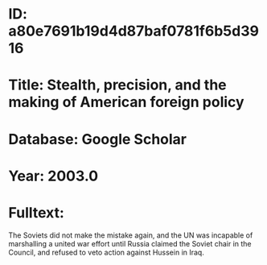 # ID: a80e7691b19d4d87baf0781f6b5d3916
# Title: Stealth, precision, and the making of American foreign policy
# Database: Google Scholar
# Year: 2003.0
# Fulltext:
The Soviets did not make the mistake again, and the UN was incapable of marshalling a united war effort until Russia claimed the Soviet chair in the Council, and refused to veto action against Hussein in Iraq.
